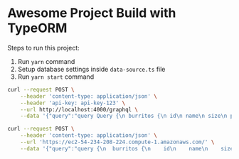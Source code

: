 # Awesome Project Build with TypeORM

Steps to run this project:

1. Run `yarn` command
2. Setup database settings inside `data-source.ts` file
3. Run `yarn start` command

```bash
curl --request POST \
    --header 'content-type: application/json' \
    --header 'api-key: api-key-123' \
    --url http://localhost:4000/graphql \
    --data '{"query":"query Query {\n burritos {\n id\n name\n size\n price\n }\n}"}'
```

```bash
curl --request POST \
    --header 'content-type: application/json' \
    --url 'https://ec2-54-234-208-224.compute-1.amazonaws.com/' \
    --data '{"query":"query {\n  burritos {\n    id\n    name\n    size\n    price\n  }\n}"}'
```
